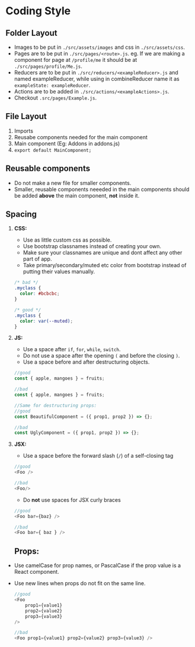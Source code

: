 # Coding Style

## Folder Layout

- Images to be put in `./src/assets/images` and css in `./src/assets/css`.
- Pages are to be put in `./src/pages/<route>.js`. eg. If we are making a component for page at `/profile/me` it should be at `./src/pages/profile/Me.js`.
- Reducers are to be put in `./src/reducers/<exampleReducer>.js` and named exampleReducer, while using in combineReducer name it as `exampleState: exampleReducer`.
- Actions are to be added in `./src/actions/<exampleActions>.js`.
- Checkout `.src/pages/Example.js`.

## File Layout

1. Imports
2. Reusabe components needed for the main component
3. Main component (Eg: Addons in addons.js)
4. `export default MainComponent;`

## Reusable components

- Do not make a new file for smaller components.
- Smaller, reusable components neeeded in the main components should be added **above** the main component, **not** inside it.

## Spacing

1. **CSS:**

   - Use as little custom css as possible.
   - Use bootstrap classnames instead of creating your own.
   - Make sure your classnames are unique and dont affect any other part of app.
   - Take primary/secondary/muted etc color from bootstrap instead of putting their values manually.

   ```css
   /* bad */
   .myclass {
     color: #bcbcbc;
   }

   /* good */
   .myclass {
     color: var(--muted);
   }
   ```

2. **JS:**

   - Use a space after `if`, `for`, `while`, `switch`.
   - Do not use a space after the opening `(` and before the closing `)`.
   - Use a space before and after destructuring objects.

   ```js
   //good
   const { apple, mangoes } = fruits;

   //bad
   const { apple, mangoes } = fruits;

   //Same for destructuring props:
   //good
   const BeautifulComponent = ({ prop1, prop2 }) => {};

   //bad
   const UglyComponent = ({ prop1, prop2 }) => {};
   ```

3. **JSX:**

   - Use a space before the forward slash (`/`) of a self-closing tag

   ```js
   //good
   <Foo />

   //bad
   <Foo/>
   ```

   - Do **not** use spaces for JSX curly braces

   ```js
   //good
   <Foo bar={baz} />

   //bad
   <Foo bar={ baz } />
   ```

   ## **Props:**

- Use camelCase for prop names, or PascalCase if the prop value is a React component.
- Use new lines when props do not fit on the same line.

  ```js
  //good
  <Foo
      prop1={value1}
      prop2={value2}
      prop3={value3}
  />

  //bad
  <Foo prop1={value1} prop2={value2} prop3={value3} />
  ```

